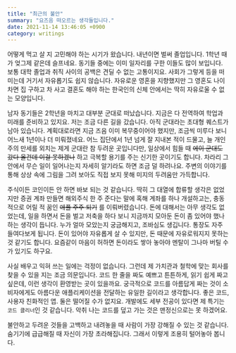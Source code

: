 ```yaml
---
title: "최근의 불안"
summary: "요즈음 떠오르는 생각들입니다."
date: 2021-11-14 13:46:05 +0900
category: writings
---
```


어떻게 먹고 살 지 고민해야 하는 시기가 왔습니다. 내년이면 벌써 졸업입니다. 1학년 때가 엊그제 같은데 슬프네요. 동기들 중에는 이미 일자리를 구한 이들도 많이 보입니다. 보통 대학 졸업과 취직 사이의 공백은 견딜 수 없는 고통이지요. 사회가 그렇게 등을 떠미는데 거기서 자유롭기도 쉽지 않습니다. 자유로운 영혼을 지향했지만 그 영혼도 나이 차면 집 구하고 차 사고 결혼도 해야 하는 한국인의 신체 안에서는 딱히 자유로울 수 없는 모양입니다.

남자 동기들은 2학년을 마치고 대부분 군대로 떠났습니다. 지금은 다 전역하여 학업과 미래를 준비하고 있지요. 저는 조금 다른 길을 갔습니다. 아직 군대라는 초대형 퀘스트가 남아 있습니다. 계획대로라면 지금 즈음 이미 복무중이어야 했지만, 조금씩 미루다 보니 어느새 1년이나 더 미뤄졌네요. 어느 집단에서 1년 넘게 잘 지내본 적이 드물고, 늘 개인주의 만세를 외치는 제게 군대란 참 두려운 곳입니다만, 일상에서 힘들 때 ~~에이 군대도 갔다 올건데 이걸 못하겠나~~ 하고 극복할 용기를 주는 신기한 곳이기도 합니다. 차라리 그 안에서 무슨 일이 일어나는지 자세히 알기라도 하면 조금 덜 하려나요. 주변의 이야기를 통해 상상 속에 그림을 그려 보아도 직접 보지 못해 미지의 두려움만 가득합니다.

주식이든 코인이든 안 하면 바보 되는 것 같습니다. 딱히 그 대열에 합류할 생각은 없었지만 증권 계좌 만들면 해외주식 한 주 준다는 말에 혹해 계좌를 하나 개설하고는, 충동적으로 어릴 적 꿈인 ~~애플 주주 되기~~ 를 이뤄버렸습니다. 돈에 대해서는 아무 생각도 없었는데, 일을 하면서 돈을 벌고 저축을 하다 보니 지금까지 모아둔 돈이 좀 있어야 했나 하는 생각이 듭니다. 누가 얼마 모았는지 궁금해지고, 조바심도 생깁니다. 통장도 자주 들여다보게 됩니다. 돈이 있어야 자유롭게 살 수 있지만, 돈 때문에 자유로워지지 못하는 것 같기도 합니다. 요즘같이 마음이 허하면 돈이라도 쌓아 놓아야 멘탈이 그나마 버틸 수가 있기도 하구요.

사실 배우고 익혀 쓰는 일에는 걱정이 없습니다. 그런데 제 가치관과 철학에 맞는 회사를 찾을 수 있을 지는 조금 의문입니다. 코드 한 줄을 짜도 예쁘고 튼튼하게, 읽기 쉽게 짜고 싶은데, 이런 생각이 환영받는 곳이 있을까요. 궁극적으로 코드를 아름답게 짜는 것이 소비자에게도 아름다운 애플리케이션을 전달하는 유일한 길이라고 생각합니다. 좋은 코드, 사용자 친화적인 앱. 둘은 떨어질 수가 없지요. 개발에도 세부 전공이 있다면 제 특기는 `코드 클리너`인 것 같습니다. 악취 나는 코드를 덮고 가는 것은 맨정신으로는 못 하겠어요.

불안하고 두려운 것들을 고백하고 내려놓을 때 사람이 가장 강해질 수 있는 것 같습니다. 숨기기에 급급해질 때 자신이 가장 초라해집니다. 그래서 이렇게 조용히 털어놓아 봅니다.
